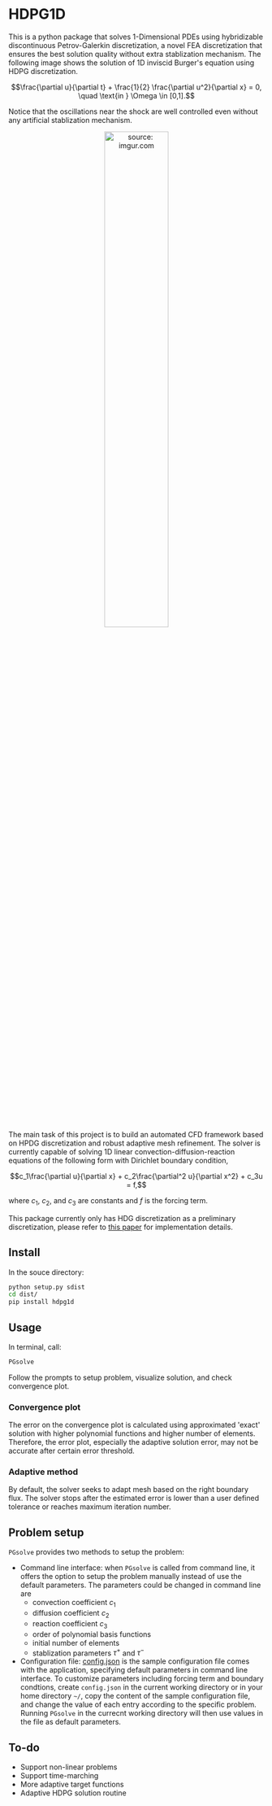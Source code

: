 # HDPG1D
This is a python package that solves 1-Dimensional PDEs using hybridizable discontinuous Petrov-Galerkin discretization, a novel FEA discretization that ensures the best solution quality without extra stablization mechanism. The following image shows the solution of 1D inviscid Burger's equation using HDPG discretization.
```math
\frac{\partial u}{\partial t} + \frac{1}{2} \frac{\partial u^2}{\partial x} = 0, \quad \text{in } \Omega \in [0,1].
```
Notice that the oscillations near the shock are well controlled even without any artificial stablization mechanism.

<p align="center">
<img align="centre" img src="http://i.imgur.com/HrWIi4s.png" width="50%" height="50%" title="source: imgur.com" />
</p>

The main task of this project is to build an automated CFD framework based on HPDG discretization and robust adaptive mesh refinement. The solver is currently capable of solving 1D linear convection-diffusion-reaction equations of the following form with Dirichlet boundary condition,
```math
c_1\frac{\partial u}{\partial x} + c_2\frac{\partial^2 u}{\partial x^2} + c_3u = f,
```
where $`c_1`$, $`c_2`$, and $`c_3`$ are constants and $`f`$ is the forcing term.

This package currently only has HDG discretization as a preliminary discretization, please refer to [this paper](http://www.sciencedirect.com/science/article/pii/S0021999109000308) for implementation details.

## Install
In the souce directory:
```bash
python setup.py sdist
cd dist/
pip install hdpg1d
```

## Usage
In terminal, call:
```bash
PGsolve
```
Follow the prompts to setup problem, visualize solution, and check convergence plot.

### Convergence plot
The error on the convergence plot is calculated using approximated 'exact' solution with higher polynomial functions and higher number of elements. Therefore, the error plot, especially the adaptive solution error, may not be accurate after certain error threshold.

### Adaptive method
By default, the solver seeks to adapt mesh based on the right boundary flux. The solver stops after the estimated error is lower than a user defined tolerance or reaches maximum iteration number.

## Problem setup
`PGsolve` provides two methods to setup the problem:
* Command line interface: when `PGsolve` is called from command line, it offers the option to setup the problem manually instead of use the default parameters. The parameters could be changed in command line are
	- convection coefficient $`c_1`$
	- diffusion coefficient $`c_2`$
	- reaction coefficient $`c_3`$
	- order of polynomial basis functions
	- initial number of elements
	- stablization parameters $`\tau^+`$ and $`\tau^-`$
* Configuration file: [config.json](hdpg1d/config/config.json) is the sample configuration file comes with the application, specifying default parameters in command line interface. To customize parameters including forcing term and boundary condtions, create `config.json` in the current working directory or in your home directory `~/`, copy the content of the sample configuration file, and change the value of each entry according to the specific problem.  Running `PGsolve` in the currecnt working directory will then use values in the file as default parameters.

## To-do
* Support non-linear problems
* Support time-marching
* More adaptive target functions
* Adaptive HDPG solution routine
